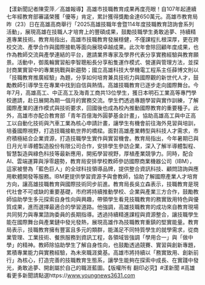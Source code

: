 【漾新聞記者陳雯萍／高雄報導】高雄市技職教育成果再度亮眼！自107年起連續七年經教育部審議榮獲「優等」肯定，累計獲得獎勵金達650萬元。高雄市教育局昨（23）日在高雄高商舉行「2025高雄技職年會暨114年度技職教育諮詢會系列活動」，展現高雄在技職人才培育上的豐碩成果，鼓勵技職學生勇敢追夢、持續精進專業技術。教育局指出，高雄市技職教育發展穩健，不僅課程扎根深厚，更在跨校交流、產學合作與國際接軌等面向展現卓越成果。此次年會除回顧年度成果，也作為教師交流與產學連結的平台，邀請業界專家及學界代表分享實務經驗與教育願景。活動中，御風輪實習船李智聰船長分享船隻運作模式、營運與管理方法，並探討商業實習中的專業挑戰與新趨勢；國立高雄科技大學機電工程系主任薛博文則以「技職教育推廣經驗」為題，分享如何培育兼具技術力與國際觀的新世代人才，鼓勵教師引導學生在專業中找到自信與熱情。高雄技職教育已逐步走向國際舞台。今年7月，高雄高工、中正高工及海青工商共13位學生，獲日本明石工業高等專門學校邀請，赴日展開為期一個月的實務交流。學生們透過專題學習與實作訓練，了解國際產業的運作模式與技術要求，回國後也成為校內推動國際教育的重要種子。此外，高雄市亦配合教育部「青年百億海外圓夢基金計畫」，協助高雄高工與中正高工以自動化技術與汽車工業為核心申請計畫，讓學生有機會前往海外見習與培訓，培養國際視野，打造技職接軌世界的橋樑。面對高雄產業轉型與科技人才需求，市府積極結合企業資源，打造技職學生實作與實習機會。教育局指出，今年暑期已與日月光半導體製造股份有限公司合作，安排學生參訪企業，深入了解半導體製程、智慧製造與綠色科技等最新應用，開拓學習視野，厚植產業競爭力。同時，配合AI、雲端運算與淨零趨勢，教育局安排學校教師參訪國際商業機器公司（IBM），這家被譽為「藍色巨人」的全球科技領導品牌，提供整合資訊科技、顧問諮詢與應用軟體開發等服務。IBM更提供學習資源予與會教師，協助了解國際產業人才培育方向，讓高雄技職教育與國際技術同步前進。教育局長吳立森表示，技職教育是現代社會不可或缺的重要基礎，市府將持續推動學校、企業與產業三方合作，鼓勵教師協助學生多元探索自身性向與興趣，帶領學生看見技職教育的務實致用特色與優質成果，進而選擇最適合的學習道路。他強調，高雄技職教育的成功來自教育現場共同努力與專業諮詢委員的長期指導。透過持續精進課程與資源整合，讓技職學生能在國際舞台與產業鏈中發光發熱，展現高雄作為技職教育重鎮的堅實能量。教育局表示，技職教育擁有豐富且多元的類群，能滿足不同特質學生的就學需求，從商業管理、工業技術、餐旅服務到資訊工程，各領域皆強調「學用合一」與「做中學」的精神。教師除協助學生了解自身性向，也鼓勵透過競賽、實習與創新專題，累積專業能力與實務經驗，為未來職涯奠基。高雄市將持續以「務實致用、創新前行」為核心，打造完善的技職教育生態系，讓學生能夠在探索中成長、在實踐中發光，勇敢追夢、開創屬於自己的職涯藍圖。【版權所有 翻印必究】#漾新聞 #高雄
看更多新聞請點選https://www.youngnews3631.com